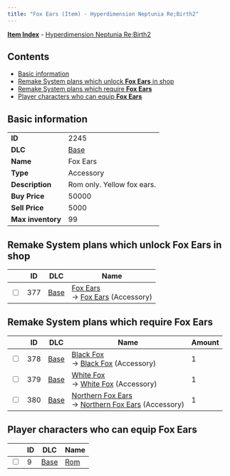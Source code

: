 ```yaml
---
title: "Fox Ears (Item) - Hyperdimension Neptunia Re;Birth2"
---
```


[**Item Index**](/neptunia/rb2/item/index.html) - [Hyperdimension Neptunia Re;Birth2](/neptunia/rb2)

## Contents

- [Basic information](#basic-information)
- [Remake System plans which unlock **Fox Ears** in shop](#remake-system-plans-which-unlock-fox-ears-in-shop)
- [Remake System plans which require **Fox Ears**](#remake-system-plans-which-require-fox-ears)
- [Player characters who can equip **Fox Ears**](#player-characters-who-can-equip-fox-ears)

## Basic information

|   |   |
| -- | -- |
| **ID** | 2245 |
| **DLC** | [Base](/neptunia/rb2/dlc/0-base.html) |
| **Name** | Fox Ears |
| **Type** | Accessory |
| **Description** | Rom only. Yellow fox ears. |
| **Buy Price** | 50000 |
| **Sell Price** | 5000 |
| **Max inventory** | 99 |

## Remake System plans which unlock **Fox Ears** in shop

|    | ID | DLC | Name |
| -- | -- | --- | ---- |
| <input type="checkbox" id="rb2-remake-0-377" class="trackbox" /> | 377 | [Base](/neptunia/rb2/dlc/0-base.html) | [Fox Ears](/neptunia/rb2/remake/0-377-fox-ears.html)<br />→ [Fox Ears](/neptunia/rb2/item/0-2245-fox-ears.html) (Accessory) |

## Remake System plans which require **Fox Ears**

|    | ID | DLC | Name | Amount |
| -- | -- | --- | ---- | ------ |
| <input type="checkbox" id="rb2-remake-0-378" class="trackbox" /> | 378 | [Base](/neptunia/rb2/dlc/0-base.html) | [Black Fox](/neptunia/rb2/remake/0-378-black-fox.html)<br />→ [Black Fox](/neptunia/rb2/item/0-2246-black-fox.html) (Accessory) | 1 |
| <input type="checkbox" id="rb2-remake-0-379" class="trackbox" /> | 379 | [Base](/neptunia/rb2/dlc/0-base.html) | [White Fox](/neptunia/rb2/remake/0-379-white-fox.html)<br />→ [White Fox](/neptunia/rb2/item/0-2247-white-fox.html) (Accessory) | 1 |
| <input type="checkbox" id="rb2-remake-0-380" class="trackbox" /> | 380 | [Base](/neptunia/rb2/dlc/0-base.html) | [Northern Fox Ears](/neptunia/rb2/remake/0-380-northern-fox-ears.html)<br />→ [Northern Fox Ears](/neptunia/rb2/item/0-2248-northern-fox-ears.html) (Accessory) | 1 |

## Player characters who can equip **Fox Ears**

|    | ID | DLC | Name |
| -- | -- | --- | ---- |
| <input type="checkbox" id="rb2-player-0-9" class="trackbox" /> | 9 | [Base](/neptunia/rb2/dlc/0-base.html) | [Rom](/neptunia/rb2/player/0-9-rom.html) |